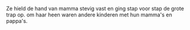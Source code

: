 Ze hield de hand van mamma stevig vast en ging stap voor stap de grote trap op. om haar heen waren andere kinderen met hun mamma's en pappa's.  
